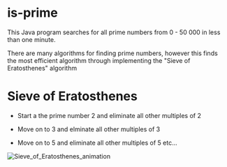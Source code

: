 # is-prime
This Java program searches for all prime numbers from 0 - 50 000 in less than one minute.

There are many algorithms for finding prime numbers, however this finds the most efficient algorithm through implementing the "Sieve of Eratosthenes" algorithm

# Sieve of Eratosthenes
- Start a the prime number 2 and eliminate all other multiples of 2

- Move on to 3 and elminate all other multiples of 3

- Move on to 5 and eliminate all other multiples of 5 etc...

![Sieve_of_Eratosthenes_animation](https://user-images.githubusercontent.com/59797227/105047827-d26d9f00-5a38-11eb-8242-3ca2cbfda342.gif)
